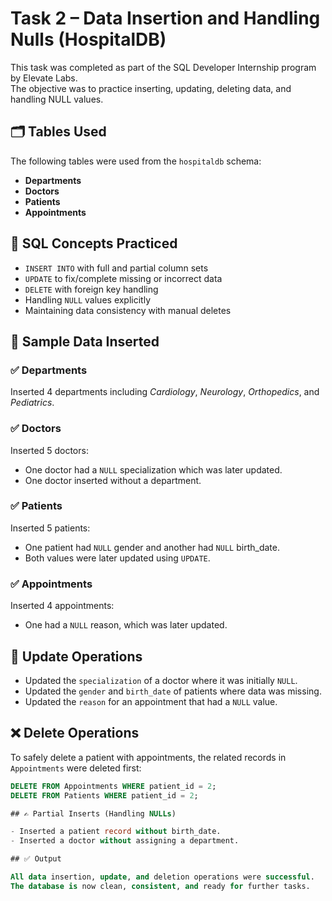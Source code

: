 # Task 2 – Data Insertion and Handling Nulls (HospitalDB)

This task was completed as part of the SQL Developer Internship program by Elevate Labs.  
The objective was to practice inserting, updating, deleting data, and handling NULL values.

## 🗂️ Tables Used

The following tables were used from the `hospitaldb` schema:

- **Departments**
- **Doctors**
- **Patients**
- **Appointments**

## 📌 SQL Concepts Practiced

- `INSERT INTO` with full and partial column sets
- `UPDATE` to fix/complete missing or incorrect data
- `DELETE` with foreign key handling
- Handling `NULL` values explicitly
- Maintaining data consistency with manual deletes

## 🧪 Sample Data Inserted

### ✅ Departments
Inserted 4 departments including *Cardiology*, *Neurology*, *Orthopedics*, and *Pediatrics*.

### ✅ Doctors
Inserted 5 doctors:
- One doctor had a `NULL` specialization which was later updated.
- One doctor inserted without a department.

### ✅ Patients
Inserted 5 patients:
- One patient had `NULL` gender and another had `NULL` birth_date.
- Both values were later updated using `UPDATE`.

### ✅ Appointments
Inserted 4 appointments:
- One had a `NULL` reason, which was later updated.

## 🔄 Update Operations

- Updated the `specialization` of a doctor where it was initially `NULL`.
- Updated the `gender` and `birth_date` of patients where data was missing.
- Updated the `reason` for an appointment that had a `NULL` value.

## ❌ Delete Operations

To safely delete a patient with appointments, the related records in `Appointments` were deleted first:

```sql
DELETE FROM Appointments WHERE patient_id = 2;
DELETE FROM Patients WHERE patient_id = 2;

## ✍️ Partial Inserts (Handling NULLs)

- Inserted a patient record without birth_date.
- Inserted a doctor without assigning a department.

## ✅ Output

All data insertion, update, and deletion operations were successful.  
The database is now clean, consistent, and ready for further tasks.


